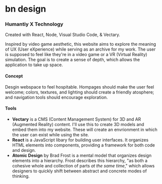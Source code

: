 # bn design
### Humantiy X Technology
Created with React, Node, Visual Studio Code, & Vectary.

Inspired by video game aesthetic, this website aims to explore the meaning of UX (User eXperience) while serving as an archive for my work. The user is supposed to feel like they're in a video game or a VR (Virtual Reality) simulation. The goal is to create a sense of depth, which allows the application to take up space.

#### Concept
Desgin webspace to feel hospitable. Hompages should make the user feel welcome; colors, textures, and lighting should create a friendly atosphere; and navigation tools should encourage exploration. 

#### Tools
- __Vectary__ is a CMS (Content Management System) for 3D and AR (Augmented Reality) content. I'll use this to create 3D models and embed them into my website. These will create an envrionment in which the user can exist while using the site.
- __React__ is a JavaScript libary for building user interfaces. It organizes HTML elements into components, providing a framework for both code and design.
- __Atomic Design__ by Brad Frost is a mental model that organizes design elements into a hierarchy. Frost describes this hierarchy, "as both a cohesive whole and collection of parts _at the same time_," which allows designers to quickly shift between abstract and concrete modes of thinking.
